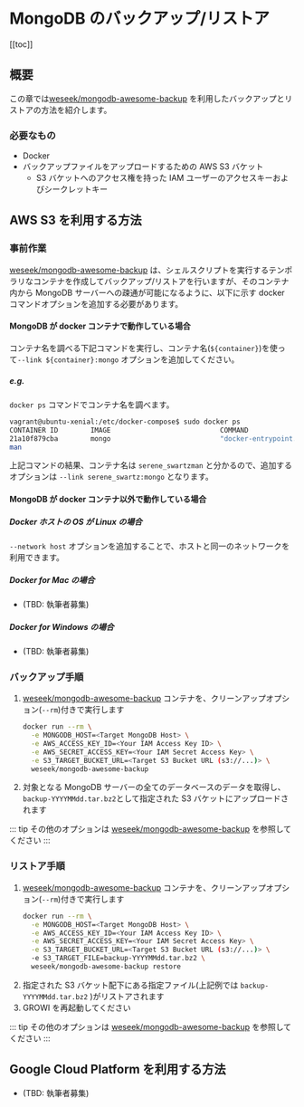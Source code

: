 # MongoDB のバックアップ/リストア

[[toc]]

## 概要

この章では[weseek/mongodb-awesome-backup](https://github.com/weseek/mongodb-awesome-backup) を利用したバックアップとリストアの方法を紹介します。

### 必要なもの

* Docker
* バックアップファイルをアップロードするための AWS S3 バケット
  * S3 バケットへのアクセス権を持った IAM ユーザーのアクセスキーおよびシークレットキー

## AWS S3 を利用する方法

### 事前作業

[weseek/mongodb-awesome-backup](https://github.com/weseek/mongodb-awesome-backup) は、シェルスクリプトを実行するテンポラリなコンテナを作成してバックアップ/リストアを行いますが、そのコンテナ内から MongoDB サーバーへの疎通が可能になるように、以下に示す docker コマンドオプションを追加する必要があります。

#### MongoDB が docker コンテナで動作している場合

コンテナ名を調べる下記コマンドを実行し、コンテナ名\(`${container}`\)を使って`--link ${container}:mongo` オプションを追加してください。

##### e.g.

`docker ps` コマンドでコンテナ名を調べます。

```bash
vagrant@ubuntu-xenial:/etc/docker-compose$ sudo docker ps
CONTAINER ID        IMAGE                           COMMAND                  CREATED             STATUS                   PORTS               NAMES
21a10f879cba        mongo                           "docker-entrypoint.s…"   11 minutes ago      Up 11 minutes            27017/tcp           serene_swartz
man
```

上記コマンドの結果、コンテナ名は `serene_swartzman` と分かるので、追加するオプションは `--link serene_swartz:mongo` となります。

#### MongoDB が docker コンテナ以外で動作している場合

##### Docker ホストの OS が Linux の場合

`--network host` オプションを追加することで、ホストと同一のネットワークを利用できます。

##### Docker for Mac の場合

* (TBD: 執筆者募集)

##### Docker for Windows の場合

* (TBD: 執筆者募集)

### バックアップ手順

1. [weseek/mongodb-awesome-backup](https://github.com/weseek/mongodb-awesome-backup) コンテナを、クリーンアップオプション\(`--rm`\)付きで実行します
    ```bash
    docker run --rm \
      -e MONGODB_HOST=<Target MongoDB Host> \
      -e AWS_ACCESS_KEY_ID=<Your IAM Access Key ID> \
      -e AWS_SECRET_ACCESS_KEY=<Your IAM Secret Access Key> \
      -e S3_TARGET_BUCKET_URL=<Target S3 Bucket URL (s3://...)> \
      weseek/mongodb-awesome-backup
    ```
2. 対象となる MongoDB サーバーの全てのデータベースのデータを取得し、 `backup-YYYYMMdd.tar.bz2`として指定された S3 バケットにアップロードされます

::: tip
その他のオプションは [weseek/mongodb-awesome-backup](https://github.com/weseek/mongodb-awesome-backup) を参照してください
:::

### リストア手順

1. [weseek/mongodb-awesome-backup](https://github.com/weseek/mongodb-awesome-backup) コンテナを、クリーンアップオプション\(`--rm`\)付きで実行します
    ```bash
    docker run --rm \
      -e MONGODB_HOST=<Target MongoDB Host> \
      -e AWS_ACCESS_KEY_ID=<Your IAM Access Key ID> \
      -e AWS_SECRET_ACCESS_KEY=<Your IAM Secret Access Key> \
      -e S3_TARGET_BUCKET_URL=<Target S3 Bucket URL (s3://...)> \
      -e S3_TARGET_FILE=backup-YYYYMMdd.tar.bz2 \
      weseek/mongodb-awesome-backup restore
    ```
2. 指定された S3 バケット配下にある指定ファイル\(上記例では `backup-YYYYMMdd.tar.bz2` \)がリストアされます
3. GROWI を再起動してください

::: tip
その他のオプションは [weseek/mongodb-awesome-backup](https://github.com/weseek/mongodb-awesome-backup) を参照してください
:::

## Google Cloud Platform を利用する方法

* (TBD: 執筆者募集)
